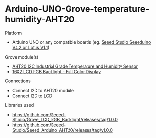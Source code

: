 # Arduino-UNO-Grove-temperature-humidity-AHT20

Platform
- Arduino UNO or any compatible boards (eg. [Seeed Studio Seeeduino V4.2 or Lotus V1.1](https://youtu.be/NYIHKnxw2Og))

Grove module(s)
- [AHT20 I2C Industrial Grade Temperature and Humidity Sensor](https://www.seeedstudio.com/Grove-AHT20-I2C-Industrial-grade-temperature-and-humidity-sensor-p-4497.html)
- [16X2 LCD RGB Backlight - Full Color Display](https://www.seeedstudio.com/Grove-LCD-RGB-Backlight.html)

Connections
- Connect I2C to AHT20 module
- Connect I2C to LCD

Libraries used
- https://github.com/Seeed-Studio/Grove_LCD_RGB_Backlight/releases/tag/1.0.0
- https://github.com/Seeed-Studio/Seeed_Arduino_AHT20/releases/tag/v1.0.0
